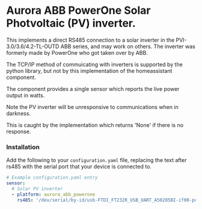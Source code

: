 # Aurora ABB PowerOne Solar Photvoltaic (PV) inverter.

This implements a direct RS485 connection to a solar inverter in the 
PVI-3.0/3.6/4.2-TL-OUTD ABB series, and may work on others.
The inverter was formerly made by PowerOne who got taken over by ABB.

The TCP/IP method of commuicating with inverters is supported by the 
python library, but not by this implementation of the homeassistant component.

The component provides a single sensor which reports the live power output
in watts.

Note the PV inverter will be unresponsive to communications when in darkness.

This is caught by the implementation which returns 'None' if there is no 
response.


### Installation

Add the following to your `configuration.yaml` file, replacing the text after 
rs485 with the serial port that your device is connected to.

```yaml
# Example configuration.yaml entry
sensor:
  # Solar PV inverter
  - platform: aurora_abb_powerone
    rs485: '/dev/serial/by-id/usb-FTDI_FT232R_USB_UART_A50285BI-if00-port0'
```
